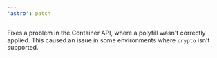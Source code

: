 ```yaml
---
'astro': patch
---
```


Fixes a problem in the Container API, where a polyfill wasn't correctly applied. This caused an issue in some environments where `crypto` isn't supported.
